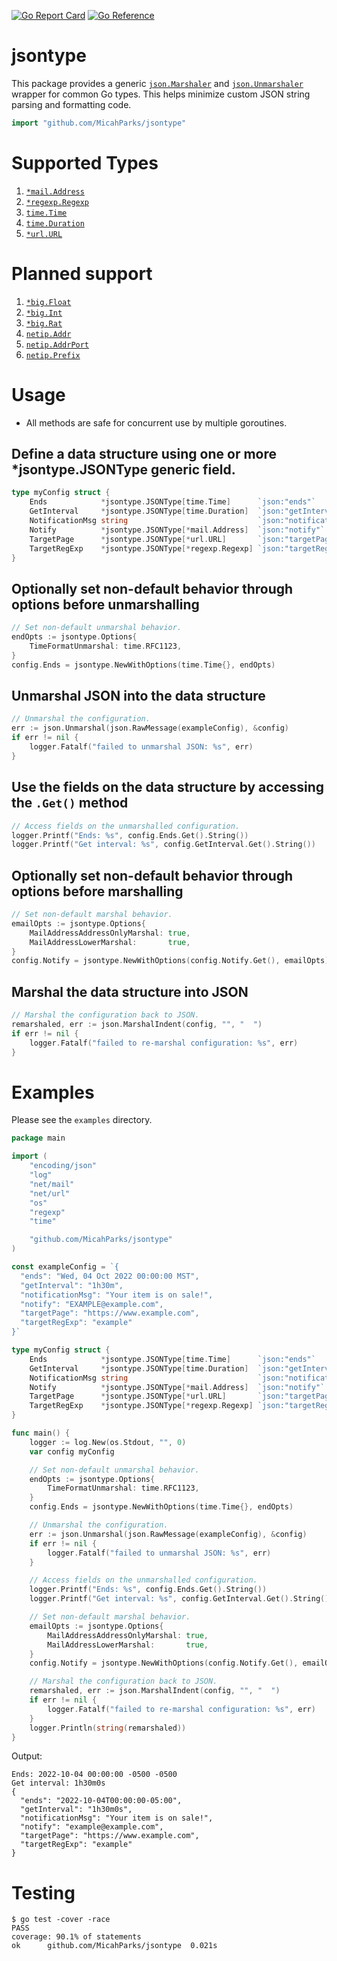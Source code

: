 [![Go Report Card](https://goreportcard.com/badge/github.com/MicahParks/jsontype)](https://goreportcard.com/report/github.com/MicahParks/jsontype) [![Go Reference](https://pkg.go.dev/badge/github.com/MicahParks/jsontype.svg)](https://pkg.go.dev/github.com/MicahParks/jsontype)
# jsontype
This package provides a generic [`json.Marshaler`](https://pkg.go.dev/encoding/json#Marshaler)
and [`json.Unmarshaler`](https://pkg.go.dev/encoding/json#Unmarshaler) wrapper for common Go types. This helps minimize
custom JSON string parsing and formatting code.

```go
import "github.com/MicahParks/jsontype"
```

# Supported Types
1. [`*mail.Address`](https://pkg.go.dev/net/mail#Address)
2. [`*regexp.Regexp`](https://pkg.go.dev/regexp#Regexp)
3. [`time.Time`](https://pkg.go.dev/time#Time)
4. [`time.Duration`](https://pkg.go.dev/time#Duration)
5. [`*url.URL`](https://pkg.go.dev/net/url#URL)

# Planned support
1. [`*big.Float`](https://pkg.go.dev/math/big#Float)
2. [`*big.Int`](https://pkg.go.dev/math/big#Int)
3. [`*big.Rat`](https://pkg.go.dev/math/big#Rat)
4. [`netip.Addr`](https://pkg.go.dev/net/netip#Addr)
5. [`netip.AddrPort`](https://pkg.go.dev/net/netip#AddrPort)
6. [`netip.Prefix`](https://pkg.go.dev/net/netip#Prefix)

# Usage
* All methods are safe for concurrent use by multiple goroutines.

## Define a data structure using one or more *jsontype.JSONType generic field.
```go
type myConfig struct {
	Ends            *jsontype.JSONType[time.Time]      `json:"ends"`
	GetInterval     *jsontype.JSONType[time.Duration]  `json:"getInterval"`
	NotificationMsg string                             `json:"notificationMsg"`
	Notify          *jsontype.JSONType[*mail.Address]  `json:"notify"`
	TargetPage      *jsontype.JSONType[*url.URL]       `json:"targetPage"`
	TargetRegExp    *jsontype.JSONType[*regexp.Regexp] `json:"targetRegExp"`
}
```

## Optionally set non-default behavior through options before unmarshalling
```go
// Set non-default unmarshal behavior.
endOpts := jsontype.Options{
	TimeFormatUnmarshal: time.RFC1123,
}
config.Ends = jsontype.NewWithOptions(time.Time{}, endOpts)
```

## Unmarshal JSON into the data structure
```go
// Unmarshal the configuration.
err := json.Unmarshal(json.RawMessage(exampleConfig), &config)
if err != nil {
	logger.Fatalf("failed to unmarshal JSON: %s", err)
}
```

## Use the fields on the data structure by accessing the `.Get()` method
```go
// Access fields on the unmarshalled configuration.
logger.Printf("Ends: %s", config.Ends.Get().String())
logger.Printf("Get interval: %s", config.GetInterval.Get().String())
```

## Optionally set non-default behavior through options before marshalling
```go
// Set non-default marshal behavior.
emailOpts := jsontype.Options{
	MailAddressAddressOnlyMarshal: true,
	MailAddressLowerMarshal:       true,
}
config.Notify = jsontype.NewWithOptions(config.Notify.Get(), emailOpts)
```

## Marshal the data structure into JSON
```go
// Marshal the configuration back to JSON.
remarshaled, err := json.MarshalIndent(config, "", "  ")
if err != nil {
	logger.Fatalf("failed to re-marshal configuration: %s", err)
}
```

# Examples
Please see the `examples` directory.

```go
package main

import (
	"encoding/json"
	"log"
	"net/mail"
	"net/url"
	"os"
	"regexp"
	"time"

	"github.com/MicahParks/jsontype"
)

const exampleConfig = `{
  "ends": "Wed, 04 Oct 2022 00:00:00 MST",
  "getInterval": "1h30m",
  "notificationMsg": "Your item is on sale!",
  "notify": "EXAMPLE@example.com",
  "targetPage": "https://www.example.com",
  "targetRegExp": "example"
}`

type myConfig struct {
	Ends            *jsontype.JSONType[time.Time]      `json:"ends"`
	GetInterval     *jsontype.JSONType[time.Duration]  `json:"getInterval"`
	NotificationMsg string                             `json:"notificationMsg"`
	Notify          *jsontype.JSONType[*mail.Address]  `json:"notify"`
	TargetPage      *jsontype.JSONType[*url.URL]       `json:"targetPage"`
	TargetRegExp    *jsontype.JSONType[*regexp.Regexp] `json:"targetRegExp"`
}

func main() {
	logger := log.New(os.Stdout, "", 0)
	var config myConfig

	// Set non-default unmarshal behavior.
	endOpts := jsontype.Options{
		TimeFormatUnmarshal: time.RFC1123,
	}
	config.Ends = jsontype.NewWithOptions(time.Time{}, endOpts)

	// Unmarshal the configuration.
	err := json.Unmarshal(json.RawMessage(exampleConfig), &config)
	if err != nil {
		logger.Fatalf("failed to unmarshal JSON: %s", err)
	}

	// Access fields on the unmarshalled configuration.
	logger.Printf("Ends: %s", config.Ends.Get().String())
	logger.Printf("Get interval: %s", config.GetInterval.Get().String())

	// Set non-default marshal behavior.
	emailOpts := jsontype.Options{
		MailAddressAddressOnlyMarshal: true,
		MailAddressLowerMarshal:       true,
	}
	config.Notify = jsontype.NewWithOptions(config.Notify.Get(), emailOpts)

	// Marshal the configuration back to JSON.
	remarshaled, err := json.MarshalIndent(config, "", "  ")
	if err != nil {
		logger.Fatalf("failed to re-marshal configuration: %s", err)
	}
	logger.Println(string(remarshaled))
}
```

Output:
```
Ends: 2022-10-04 00:00:00 -0500 -0500
Get interval: 1h30m0s
{
  "ends": "2022-10-04T00:00:00-05:00",
  "getInterval": "1h30m0s",
  "notificationMsg": "Your item is on sale!",
  "notify": "example@example.com",
  "targetPage": "https://www.example.com",
  "targetRegExp": "example"
}
```

# Testing
```
$ go test -cover -race
PASS
coverage: 90.1% of statements
ok      github.com/MicahParks/jsontype  0.021s
```
